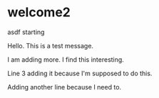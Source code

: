 # welcome2
asdf starting

Hello. This is a test message. 

I am adding more. I find this interesting.

Line 3 adding it because I'm supposed to do this.

Adding another line because I need to.
